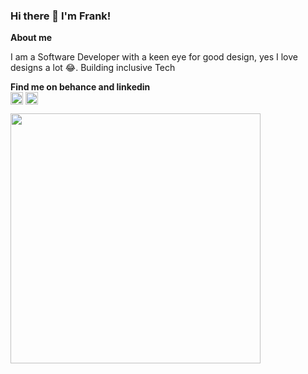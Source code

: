 ### Hi there 👋 I'm Frank!

**About me**

I am a Software Developer with a keen eye for good design, yes I love designs a lot 😂. Building inclusive Tech

<b>Find me on behance and linkedin</b> <br>
<a href="https://www.behance.net/frankarinze" target="blank"><img align="center" src="https://cdn-icons-png.flaticon.com/128/174/174837.png" height="20" /></a>
<a href="https://www.linkedin.com/in/devfrankrnz" target="blank"><img align="center" src="https://cdn-icons-png.flaticon.com/512/174/174857.png" height="20" /></a>

<img src="https://github-readme-stats.vercel.app/api?username=frankarinze&theme=default&show_icons=true&hide_border=false&count_private=true" width="400">


<!--
**frankarinze/frankarinze** is a ✨ _special_ ✨ repository because its `README.md` (this file) appears on your GitHub profile.

Here are some ideas to get you started:

- 🔭 I’m currently working on ...
- 🌱 I’m currently learning ...
- 👯 I’m looking to collaborate on ...
- 🤔 I’m looking for help with ...
- 💬 Ask me about ...
- 📫 How to reach me: ...
- 😄 Pronouns: ...
- ⚡ Fun fact: ...
-->
